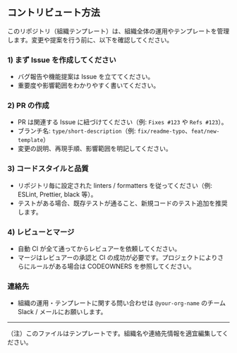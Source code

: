 ## コントリビュート方法

このリポジトリ（組織テンプレート）は、組織全体の運用やテンプレートを管理します。変更や提案を行う前に、以下を確認してください。

### 1) まず Issue を作成してください
- バグ報告や機能提案は Issue を立ててください。
- 重要度や影響範囲をわかりやすく書いてください。

### 2) PR の作成
- PR は関連する Issue に紐づけてください（例: `Fixes #123` や `Refs #123`）。
- ブランチ名: `type/short-description`（例: `fix/readme-typo`、`feat/new-template`）
- 変更の説明、再現手順、影響範囲を明記してください。

### 3) コードスタイルと品質
- リポジトリ毎に設定された linters / formatters を従ってください（例: ESLint, Prettier, black 等）。
- テストがある場合、既存テストが通ること、新規コードのテスト追加を推奨します。

### 4) レビューとマージ
- 自動 CI が全て通ってからレビュアーを依頼してください。
- マージはレビュアーの承認と CI の成功が必要です。プロジェクトによりさらにルールがある場合は CODEOWNERS を参照してください。

### 連絡先
- 組織の運用・テンプレートに関する問い合わせは `@your-org-name` のチーム Slack / メールにお願いします。

---

（注）このファイルはテンプレートです。組織名や連絡先情報を適宜編集してください。